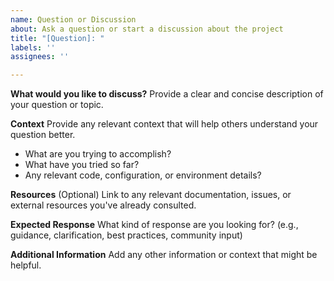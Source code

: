 ```yaml
---
name: Question or Discussion
about: Ask a question or start a discussion about the project
title: "[Question]: "
labels: ''
assignees: ''

---
```


**What would you like to discuss?**
Provide a clear and concise description of your question or topic.

**Context**
Provide any relevant context that will help others understand your question better.
- What are you trying to accomplish?
- What have you tried so far?
- Any relevant code, configuration, or environment details?

**Resources**
(Optional) Link to any relevant documentation, issues, or external resources you've already consulted.

**Expected Response**
What kind of response are you looking for? (e.g., guidance, clarification, best practices, community input)

**Additional Information**
Add any other information or context that might be helpful.
